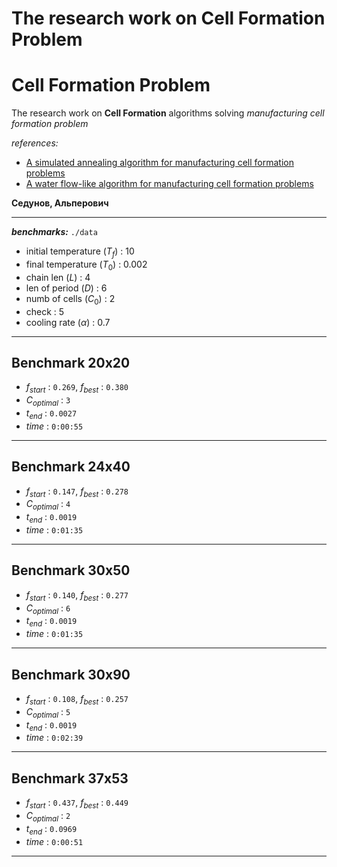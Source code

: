# The research work on Cell Formation Problem

# Cell Formation Problem
The research work on **Cell Formation** algorithms solving *manufacturing cell formation problem*

*references:*
 - [A simulated annealing algorithm for manufacturing cell formation problems](https://ir.nctu.edu.tw/bitstream/11536/9500/1/000253183700003.pdf)<br>
 - [A water flow-like algorithm for manufacturing cell formation problems
](https://www.researchgate.net/publication/46491162_A_water_flow-like_algorithm_for_manufacturing_cell_formation_problems) <br>

**Седунов, Альперович**

  --- 

***benchmarks:*** ```./data```
 
- initial temperature ($T_f$) : $10$ 
- final temperature ($T_0$)   : $0.002$
- chain len ($L$)             : $4$
- len of period ($D$)         : $6$
- numb of cells ($C_0$)       : $2$
- check                       : $5$
- cooling rate ($\alpha$)     : $0.7$

--- 

## Benchmark 20x20
- $f_{start}$   : ```0.269```, $f_{best}$ : ```0.380```
- $C_{optimal}$ : ```3```
- $t_{end}$     : ```0.0027```
- $time$        : ```0:00:55```
--- 
## Benchmark 24x40
- $f_{start}$   : ```0.147```, $f_{best}$ : ```0.278```
- $C_{optimal}$ : ```4```
- $t_{end}$     : ```0.0019```
- $time$        : ```0:01:35```
--- 
## Benchmark 30x50
- $f_{start}$   : ```0.140```, $f_{best}$ : ```0.277```
- $C_{optimal}$ : ```6```
- $t_{end}$     : ```0.0019```
- $time$        : ```0:01:35```
--- 
## Benchmark 30x90
- $f_{start}$   : ```0.108```, $f_{best}$ : ```0.257```
- $C_{optimal}$ : ```5```
- $t_{end}$     : ```0.0019```
- $time$        : ```0:02:39```
--- 
## Benchmark 37x53
- $f_{start}$   : ```0.437```, $f_{best}$ : ```0.449```
- $C_{optimal}$ : ```2```
- $t_{end}$     : ```0.0969```
- $time$        : ```0:00:51```
--- 